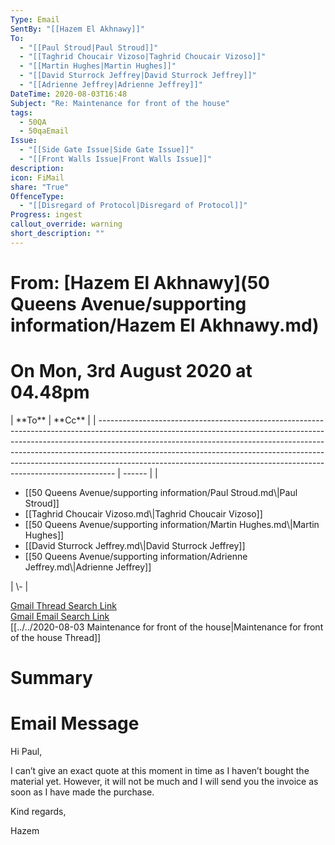 ```yaml
---
Type: Email
SentBy: "[[Hazem El Akhnawy]]"
To:
  - "[[Paul Stroud|Paul Stroud]]"
  - "[[Taghrid Choucair Vizoso|Taghrid Choucair Vizoso]]"
  - "[[Martin Hughes|Martin Hughes]]"
  - "[[David Sturrock Jeffrey|David Sturrock Jeffrey]]"
  - "[[Adrienne Jeffrey|Adrienne Jeffrey]]"
DateTime: 2020-08-03T16:48
Subject: "Re: Maintenance for front of the house"
tags:
  - 50QA
  - 50qaEmail
Issue:
  - "[[Side Gate Issue|Side Gate Issue]]"
  - "[[Front Walls Issue|Front Walls Issue]]"
description: 
icon: FiMail
share: "True"
OffenceType:
  - "[[Disregard of Protocol|Disregard of Protocol]]"
Progress: ingest
callout_override: warning
short_description: ""
---
```

# From: [Hazem El Akhnawy](50 Queens Avenue/supporting information/Hazem El Akhnawy.md)
<p><span><h1 data-heading="On Mon, 3rd August 2020 at 04.48pm">On Mon, 3rd August 2020 at 04.48pm</h1></span></p>
| **To**                                                                                                                                                                                                                                                                                                                                                                                                     | **Cc** |
| ---------------------------------------------------------------------------------------------------------------------------------------------------------------------------------------------------------------------------------------------------------------------------------------------------------------------------------------------------------------------------------------------------------- | ------ |
| <ul><li>[[50 Queens Avenue/supporting information/Paul Stroud.md\|Paul Stroud]]</li><li>[[Taghrid Choucair Vizoso.md\|Taghrid Choucair Vizoso]]</li><li>[[50 Queens Avenue/supporting information/Martin Hughes.md\|Martin Hughes]]</li><li>[[David Sturrock Jeffrey.md\|David Sturrock Jeffrey]]</li><li>[[50 Queens Avenue/supporting information/Adrienne Jeffrey.md\|Adrienne Jeffrey]]</li></ul> | \-     |


[Gmail Thread Search Link](https://mail.google.com/mail/u/0/#search/subject%3A(Re%3A%20Maintenance%20for%20front%20of%20the%20house)%20after%3A2020%2F07%2F02%20before%3A2020%2F09%2F02)  
[Gmail Email Search Link](https://mail.google.com/mail/u/0/#search/subject%3A(Re%3A%20Maintenance%20for%20front%20of%20the%20house)%20after%3A2020%2F07%2F02%20before%3A2020%2F09%2F02)  
[[../../2020-08-03 Maintenance for front of the house|Maintenance for front of the house Thread]]
# Summary

# Email Message
Hi Paul,

I can’t give an exact quote at this moment in time as I haven’t bought the material yet. However, it will not be much and I will send you the invoice as soon as I have made the purchase.

Kind regards,

Hazem